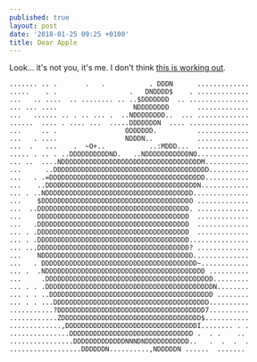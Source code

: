 ```yaml
---
published: true
layout: post
date: '2018-01-25 09:25 +0100'
title: Dear Apple
---
```

Look... it's not you, it's me. I don't think [this is working out](https://forums.bunsenlabs.org/viewtopic.php?id=4562).

    ....... .. .       .   .           . DDDN      .............
    .....    . .                  .   DNDDDD$    . .............
    ...   .. ....  .. ........ .. ..$DDDDDDD  .. ...............
    ... ... ....                   NDDDDDDDD       .............
    ...   ...... .. . .. ... .  ..NDDDDDDDD..  ... .............
    ......  .... . .... ...  .....DDDDDDDN  .... ...............
    ...     .. .                 ODDDDDD.          .............
    ...   . ....                 NDDDN..           .............
    ...  .   ...    .  ~O+..           ..:MDDD...  .............
    ..... . .. . ..DDDDDDDDDDND.   ..NDDDDDDDDDDDNO.............
    ... ..  ....NDDDDDDDDDDDDDDDDDDDDDDDDDDDDDDDDDDDM...........
    ...      ..DDDDDDDDDDDDDDDDDDDDDDDDDDDDDDDDDDDDDDD..........
    ...   . .=DDDDDDDDDDDDDDDDDDDDDDDDDDDDDDDDDDDDDDD...........
    ...    ..DDDDDDDDDDDDDDDDDDDDDDDDDDDDDDDDDDDDDDN............
    ... . ..NDDDDDDDDDDDDDDDDDDDDDDDDDDDDDDDDDDDDD..............
    ...    $DDDDDDDDDDDDDDDDDDDDDDDDDDDDDDDDDDDDDO .............
    ...  ..DDDDDDDDDDDDDDDDDDDDDDDDDDDDDDDDDDDDDD. .............
    ...    DDDDDDDDDDDDDDDDDDDDDDDDDDDDDDDDDDDDDD  .............
    ...   .DDDDDDDDDDDDDDDDDDDDDDDDDDDDDDDDDDDDDD  .............
    ... . .DDDDDDDDDDDDDDDDDDDDDDDDDDDDDDDDDDDDDD  .............
    ... . .DDDDDDDDDDDDDDDDDDDDDDDDDDDDDDDDDDDDDD...............
    ... ...DDDDDDDDDDDDDDDDDDDDDDDDDDDDDDDDDDDDDD? .............
    ...    NDDDDDDDDDDDDDDDDDDDDDDDDDDDDDDDDDDDDDD..............
    ...   . DDDDDDDDDDDDDDDDDDDDDDDDDDDDDDDDDDDDDDD~............
    ... .  .NDDDDDDDDDDDDDDDDDDDDDDDDDDDDDDDDDDDDDDDD ..........
    ...     .DDDDDDDDDDDDDDDDDDDDDDDDDDDDDDDDDDDDDDDDDD.........
    ... . . .DDDDDDDDDDDDDDDDDDDDDDDDDDDDDDDDDDDDDDDDDDN........
    ... . . ..DDDDDDDDDDDDDDDDDDDDDDDDDDDDDDDDDDDDDDDDD ........
    ... . . ...DDDDDDDDDDDDDDDDDDDDDDDDDDDDDDDDDDDDDDD..........
    ...........?DDDDDDDDDDDDDDDDDDDDDDDDDDDDDDDDDDDDD7..........
    ............ZDDDDDDDDDDDDDDDDDDDDDDDDDDDDDDDDDDD$...........
    .............,DDDDDDDDDDDDDDDDDDDDDDDDDDDDDDDDDI........ . .
    ...............DDDDDDDDDDDDDDDDDDDDDDDDDDDDDDD .  . .    .. 
    ................DDDDDDDDDDDDDNNNDNDDDDDDDDDDD..   .  .  .  .
    ..................DDDDDDN..........,NDDDDDN ......  ....... 

